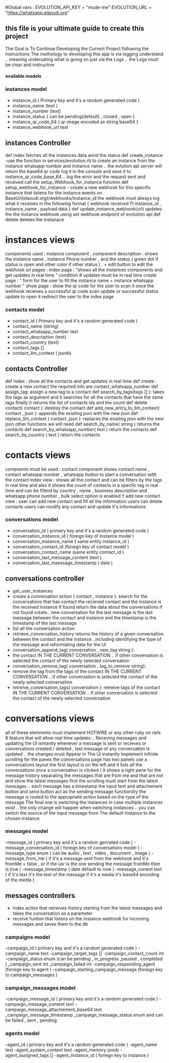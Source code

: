 #Global vars : 
EVOLUTION_API_KEY = "mude-me"
EVOLUTION_URL = "https://whatsapp.elaoudi.org"
## this file is your ultimate guide to create this project ## 
The Goal is To Continue Developing the Current Project following the instructions 
The methology to developing this app is via logging understand .. meaning undersating what is going on just via the Logs .. the Logs must be clear and instructive 

#### available models ####

### instances model ### 
- instance_id ( Primary key and it's a random generated code )
- instance_name (text )
- instance_number (text)
- instance_status { can be pending(default) , closed , open }
- instance_qr_code_64 { qr image encoded as string base64 }
- instance_webhook_url text
## instances Controller ## 
def index
   fetches all the instances data annd the status 
def create_instance 
   -use the function in services/evolution.rb to create an instance from the instance whatsapp number and instance name .. the evlution api server will return the base64 qr code log it in the console and save it to instance_qr_code_base_64 .. log the error and the request sent and received 
   call the setup_Webhook_for_instance function 
   def setup_webhook_for_instance
     - create a new webhook for this specific instance that listens for the instance events on BaseUrl(elaoudi.org)/webhooks/instance_id
     the webhook must always log what it receives in the following format { webhook received !!! instance_id , instance_name , payload data } 
def update_instance_webhook(url) 
    updates the the instance webhook using set webhook endpoint of evolution api 
def delete 
    deletes the instanace 
# instances views # 
components used : instance component , component description : shows the instance name , instance Phone number , and the status ( green dot if status is open and other color if other status ) . + edit button to edit the webhook url 
pages : 
  index page : "shows all the instances components and get updates in real time " condition # updates must be in real time 
  create page : " form for the user to fill the instance name + instance whatsapp number "
  show page : show the qr code for the user to scan it once the webhook receives a successful qr code scan update or successful status update to open it redirect the user to the index page 
### contacts model ###
- contact_id ( Primary key and it's a random generated code )
- contact_name (string)
- contact_whatsapp_number text 
- contact_description (text)
- contact_country (text)
- contact_tags [] 
- contact_llm_context ( jsonb)
## contacts Controller ## 
def index :
    show all the contacts and get updates in real time 
def create : 
     create a new contact the required info are contact_whatsapp_number 
def assign_tag: 
    assign a new tag to a contact 
def search_by_tags(tags [] ):
    takes the tags as argument and it searches for all the contacts that have the same tags 
    finally it returns 
    the list of contacts ids 
    and the count 
def delete contact( contact ):
    destroy the contact 
def add_new_entry_to_llm_context( contact , json ): 
   appends the existing json with the new json 
def replace_llm_context ( contact ,json ): 
   replaces the exisitng json with the new json 
other functions we will need 
def search_by_name( string ) 
    returns the contacts 
def search_by_whatsapp_number( text ) 
 return the contacts 
def search_by_country ( text ) 
 return the contacts 
# contacts views # 
compoents must be used : contact component shows contact name , contact whatsapp number , whatsapp  button to start a conversation with the contact 
index view : shows all the contact and can be filters by the tags in real time and also it shows the count of contacts in a specfic tag in real time and can be filterd by country , name , business description and whatsapp phone number , bulk select option is enabled !! 
add new contact  view : user can add  new contact and fill all the information
users can delete contacts
users can modify any contact and update it's informations
### conversations model ###
- conversation_id ( primary key and it's a random generated code )
- conversation_instance_id ( foreign key of instance model )
- conversation_instance_name ( same entity instance_id )
- conversation_contact_id (foriegn key of contact model )
- conversation_contact_name (same entity contact_id )
- conversation_last_message_content (text )
- conversation_last_maessage_timestamp ( date )
## conversations controller ## 
- get_user_instances
- create  a conversation action ( contact , instance ):
    search for the conversations that has contact the recieved contact and the instance is the received instance
    if found return the data about the conversations
    if not found create..  new conversation for the last message is the last message between the contact and instance and the timestamp is the timestamp of the last message 
- list all the conversation action
- retrieve_conversation_history returns the history   of a given conversation between the contact and the instance ..including identifying the type of the message and reformlating data for the UI
- conversation_append_tag( conversation , new_tag string ):
-    the contact IN THE CURRENT CONVERSATION .. if other conversation is selected the contact of the newly selected conversation
- conversation_remove_tag( conversation , tag_to_remove string):
-   remove the tag from the tags of  the contact IN THE CURRENT CONVERSATION .. if other conversation is selected the contact of the newly selected conversation
- retreive_conversation_tags( conversation ): retreive tags of the contact IN THE CURRENT CONVERSATION .. if other conversation is selected the contact of the newly selected conversation
# conversations views #
all of these elemnents must implement HOTWIRE or any other ruby on rails  8 feature that will allow real time updates .. Receving messages and updating the UI isntantly whenever a message is sent or recieves or conversations created / deleted , last message of any conversation is updated .. the changes must Appear in The Ui instantly 
Implement infinite scrolling for the panes 
the conversations page has two panels use a conversations layout
the first layout is on the left  and it lists all the conversations once a conversation is clicked ( it shows a right pane for the message history separating the messages that are from me and that are not and show the latest messages first the scrolling must start from the latest messages .. each message has a timestamp 
the input text and attachement button and send button act as the sending message functionlity the message is routed to the appropriate action based on the type of the message
The final one is switching the instances in case multiple instances exist .. the only change will happen when switching instances .. you can switch the source of the input message from The default instance to the chosen instance 
### messages model ### 
-message_id ( primary key and it's a random genrated code ) 
-message_conversation_id ( foreign key of conversations model ) 
-message_type enum ( can be audio , text , video , document , image ) 
-message_from_me ( if it's a message sent from the webhook and it's fromMe = false , or if the usr is the one sending the message fromMe then is true ) 
-message_timestamp ( date default to now ) 
-message_conent text ( if it's text it's the text of the message if it's a media it's base64 encoding of the media ) 
## messages controllers ## 
- index action that retreives history starting from the latest messages and takes the conversation as a parameter
- receive funtion that listens on the instance webhook for incoming messages and saves them to the db 
### campaigns model ### 
-campaign_id ( primary key and it's a random generated code ) 
-campaign_name text 
-campaign_target_tags [] 
-campaign_contact_count int
-campaign_status enum (can be pending , in_progress ,paused , completed ) 
_campaign_sent int 
_campaign_failed int 
-campaign_responding_agent (foriegn key to agent ) 
-campaign_starting_campaign_message (foriegn key to campaign_messages ) 
### campaign_messages model ### 
-campaign_message_id ( primary key and it's a random generated code ) 
-campaign_message_content text
-campaign_message_attachement_base64 text
_campaign_message_timestamp 
_campaign_message_status enum and can be failed , sent , pending 
### agents model ###
-agent_id ( primary key and it's a random generated code )
-agent_name text
-agent_system_context text
-agent_memory jsonb
-agent_assigned_tags [] 
-agent_instance_id ( foriegn key to instance ) 

